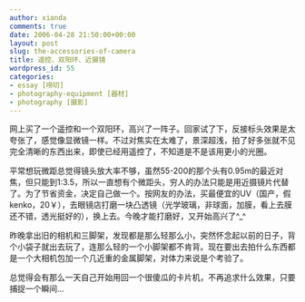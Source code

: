 ```yaml
---
author: xianda
comments: true
date: 2006-04-28 21:50:00+00:00
layout: post
slug: the-accessories-of-camera
title: 遥控、双阳环、近摄镜
wordpress_id: 55
categories:
- essay [唠叨]
- photography-equipment [器材]
- photography [摄影]
---
```


网上买了一个遥控和一个双阳环，高兴了一阵子。回家试了下，反接标头效果是太夸张了，感觉像显微镜一样。不过对焦实在太难了，景深超浅，拍了好多张就不见完全清晰的东西出来，即使已经用遥控了，不知道是不是该用更小的光圈。

平常想玩微距总觉得镜头放大率不够，虽然55-200的那个头有0.95m的最近对焦，但只能到1:3.5，所以一直想有个微距头，穷人的办法只能是用近摄镜片代替了。为了节省资金，决定自己做一个。按网友的办法，买最便宜的UV（国产，假kenko，20￥），去眼镜店打磨一块凸透镜（光学玻璃，非球面，加膜，看上去膜还不错，透光挺好的），换上去。今晚才能打磨好，又开始高兴了^_^

昨晚拿出旧的相机和三脚架，发现都是那么轻那么小，突然怀念起以前的日子，背个小袋子就出去玩了，连那么轻的一个小脚架都不肯背。现在要出去拍什么东西都是一个大相机包加一个几近重的金属脚架，对体力来说是个考验了。

总觉得会有那么一天自己开始用回一个很傻瓜的卡片机，不再追求什么效果，只要捕捉一个瞬间…
